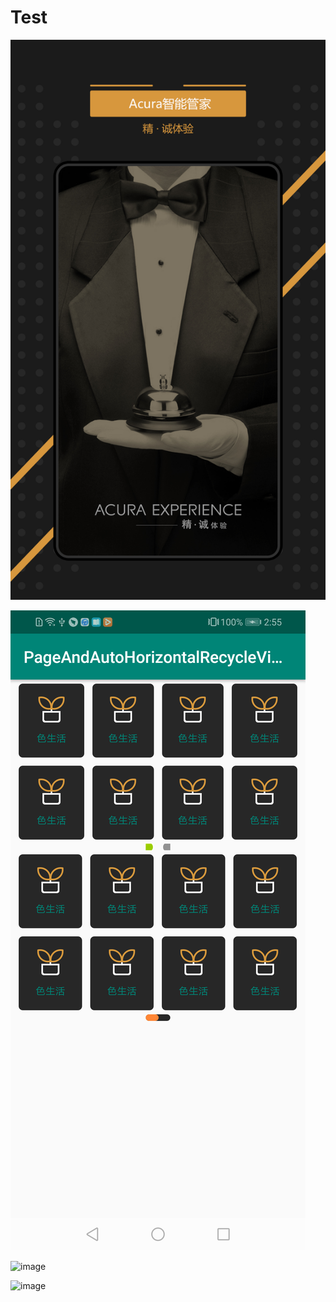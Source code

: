 # Test	



![image](https://github.com/hensonChang/Test/blob/master/image/0启动页.png)

![image](https://github.com/hensonChang/Test/blob/master/image/device-2020-09-18-145520.png)



![image](https://github.com/hensonChang/Test/blob/master/image/9车辆控制.png)

![image](https://github.com/hensonChang/Test/blob/master/image/SVID_20200918_113953_1.gif)

